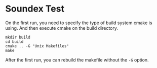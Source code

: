 # Soundex Test

On the first run, you need to specify the type of build system cmake is using.
And then execute cmake on the build directory.

```
mkdir build
cd build
cmake .. -G "Unix Makefiles"
make
```

After the first run, you can rebuild the makefile without the `-G` option.
